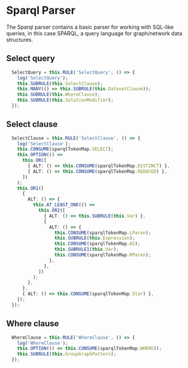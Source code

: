 # Sparql Parser

The Sparql parser contains a basic parser for working with SQL-like queries, in this case SPARQL, a query language for graph/network data structures.

## Select query

```ts
  SelectQuery = this.RULE('SelectQuery', () => {
    log('SelectQuery');
    this.SUBRULE(this.SelectClause);
    this.MANY(() => this.SUBRULE(this.DatasetClause));
    this.SUBRULE(this.WhereClause);
    this.SUBRULE(this.SolutionModifier);
  });
```

## Select clause

```ts
  SelectClause = this.RULE('SelectClause', () => {
    log('SelectClause');
    this.CONSUME(sparqlTokenMap.SELECT);
    this.OPTION(() =>
      this.OR([
        { ALT: () => this.CONSUME(sparqlTokenMap.DISTINCT) },
        { ALT: () => this.CONSUME(sparqlTokenMap.REDUCED) },
      ])
    );
    this.OR1([
      {
        ALT: () => {
          this.AT_LEAST_ONE(() =>
            this.OR2([
              { ALT: () => this.SUBRULE(this.Var) },
              {
                ALT: () => {
                  this.CONSUME(sparqlTokenMap.LParen);
                  this.SUBRULE(this.Expression);
                  this.CONSUME(sparqlTokenMap.AS);
                  this.SUBRULE1(this.Var);
                  this.CONSUME(sparqlTokenMap.RParen);
                },
              },
            ])
          );
        },
      },
      { ALT: () => this.CONSUME(sparqlTokenMap.Star) },
    ]);
  });
```

## Where clause

```ts
  WhereClause = this.RULE('WhereClause', () => {
    log('WhereClause');
    this.OPTION(() => this.CONSUME(sparqlTokenMap.WHERE));
    this.SUBRULE(this.GroupGraphPattern);
  });
```
